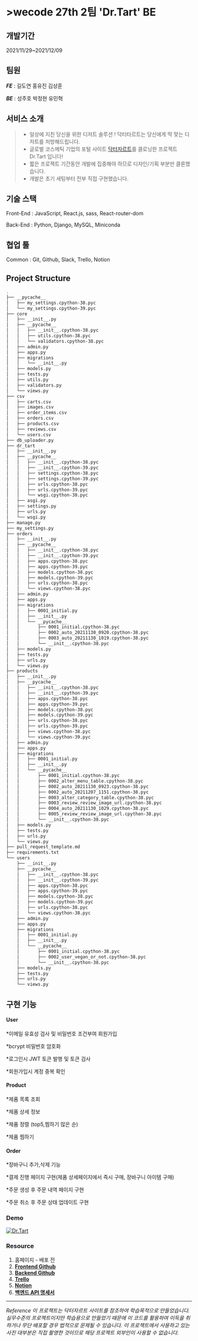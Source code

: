 # >wecode 27th 2팀 'Dr.Tart' BE
 
## 개발기간 
2021/11/29~2021/12/09


## 팀원
 
**_FE_** : 길도연 홍유진 김상훈




**_BE_** : 성주호 박정현 유민혁




 
## 서비스 소개
 
> - 일상에 지친 당신을 위한 디저트 솔루션 ! 닥터타르트는 당신에게 딱 맞는 디저트를 처방해드립니다.
> - 글로벌 코스메틱 기업의 포털 사이트 [닥터자르트](www.drjart.co.kr/)를 클로닝한 프로젝트 Dr.Tart 입니다!
> - 짧은 프로젝트 기간동안 개발에 집중해야 하므로 디자인/기획 부분만 클론했습니다.
> - 개발은 초기 세팅부터 전부 직접 구현했습니다.
 


## 기술 스택
 
Front-End : JavaScript, React.js, sass, React-router-dom 


 
Back-End : Python, Django, MySQL, Miniconda 


 
## 협업 툴
Common : Git, Github, Slack, Trello, Notion



## Project Structure
```bash
.
├── __pycache__
│   ├── my_settings.cpython-38.pyc
│   └── my_settings.cpython-39.pyc
├── core
│   ├── __init__.py
│   ├── __pycache__
│   │   ├── __init__.cpython-38.pyc
│   │   ├── utils.cpython-38.pyc
│   │   └── validators.cpython-38.pyc
│   ├── admin.py
│   ├── apps.py
│   ├── migrations
│   │   └── __init__.py
│   ├── models.py
│   ├── tests.py
│   ├── utils.py
│   ├── validators.py
│   └── views.py
├── csv
│   ├── carts.csv
│   ├── images.csv
│   ├── order_items.csv
│   ├── orders.csv
│   ├── products.csv
│   ├── reviews.csv
│   └── users.csv
├── db_uploader.py
├── dr_tart
│   ├── __init__.py
│   ├── __pycache__
│   │   ├── __init__.cpython-38.pyc
│   │   ├── __init__.cpython-39.pyc
│   │   ├── settings.cpython-38.pyc
│   │   ├── settings.cpython-39.pyc
│   │   ├── urls.cpython-38.pyc
│   │   ├── urls.cpython-39.pyc
│   │   └── wsgi.cpython-38.pyc
│   ├── asgi.py
│   ├── settings.py
│   ├── urls.py
│   └── wsgi.py
├── manage.py
├── my_settings.py
├── orders
│   ├── __init__.py
│   ├── __pycache__
│   │   ├── __init__.cpython-38.pyc
│   │   ├── __init__.cpython-39.pyc
│   │   ├── apps.cpython-38.pyc
│   │   ├── apps.cpython-39.pyc
│   │   ├── models.cpython-38.pyc
│   │   ├── models.cpython-39.pyc
│   │   ├── urls.cpython-38.pyc
│   │   └── views.cpython-38.pyc
│   ├── admin.py
│   ├── apps.py
│   ├── migrations
│   │   ├── 0001_initial.py
│   │   ├── __init__.py
│   │   └── __pycache__
│   │       ├── 0001_initial.cpython-38.pyc
│   │       ├── 0002_auto_20211130_0920.cpython-38.pyc
│   │       ├── 0003_auto_20211130_1019.cpython-38.pyc
│   │       └── __init__.cpython-38.pyc
│   ├── models.py
│   ├── tests.py
│   ├── urls.py
│   └── views.py
├── products
│   ├── __init__.py
│   ├── __pycache__
│   │   ├── __init__.cpython-38.pyc
│   │   ├── __init__.cpython-39.pyc
│   │   ├── apps.cpython-38.pyc
│   │   ├── apps.cpython-39.pyc
│   │   ├── models.cpython-38.pyc
│   │   ├── models.cpython-39.pyc
│   │   ├── urls.cpython-38.pyc
│   │   ├── urls.cpython-39.pyc
│   │   ├── views.cpython-38.pyc
│   │   └── views.cpython-39.pyc
│   ├── admin.py
│   ├── apps.py
│   ├── migrations
│   │   ├── 0001_initial.py
│   │   ├── __init__.py
│   │   └── __pycache__
│   │       ├── 0001_initial.cpython-38.pyc
│   │       ├── 0002_alter_menu_table.cpython-38.pyc
│   │       ├── 0002_auto_20211130_0923.cpython-38.pyc
│   │       ├── 0002_auto_20211207_1151.cpython-38.pyc
│   │       ├── 0003_alter_category_table.cpython-38.pyc
│   │       ├── 0003_review_review_image_url.cpython-38.pyc
│   │       ├── 0004_auto_20211130_1029.cpython-38.pyc
│   │       ├── 0005_review_review_image_url.cpython-38.pyc
│   │       └── __init__.cpython-38.pyc
│   ├── models.py
│   ├── tests.py
│   ├── urls.py
│   └── views.py
├── pull_request_template.md
├── requirements.txt
└── users
    ├── __init__.py
    ├── __pycache__
    │   ├── __init__.cpython-38.pyc
    │   ├── __init__.cpython-39.pyc
    │   ├── apps.cpython-38.pyc
    │   ├── apps.cpython-39.pyc
    │   ├── models.cpython-38.pyc
    │   ├── models.cpython-39.pyc
    │   ├── urls.cpython-38.pyc
    │   └── views.cpython-38.pyc
    ├── admin.py
    ├── apps.py
    ├── migrations
    │   ├── 0001_initial.py
    │   ├── __init__.py
    │   └── __pycache__
    │       ├── 0001_initial.cpython-38.pyc
    │       ├── 0002_user_vegan_or_not.cpython-38.pyc
    │       └── __init__.cpython-38.pyc
    ├── models.py
    ├── tests.py
    ├── urls.py
    └── views.py
```



## 구현 기능



#### User



*이메일 유효성 검사 및 비밀번호 조건부여 회원가입



*bcrypt 비밀번호 암호화



*로그인시 JWT 토큰 발행 및 토큰 검사



*회원가입시 계정 중복 확인 
 
 
 
#### Product



*제품 목록 조회



*제품 상세 정보



*제품 정렬 (top5,찜하기 많은 순)



*제품 찜하기 


 
#### Order



*장바구니 추가,삭제 기능



*결제 진행 페이지 구현(제품 상세페이지에서 즉시 구매, 장바구니 아이템 구매)



*주문 생성 후 주문 내역 페이지 구현



*주문 취소 후 주문 상태 업데이트 구현





### Demo
[![Dr.Tart](http://img.youtube.com/vi/ofcgg-3-B28/0.jpg)](https://youtu.be/ofcgg-3-B28)



### Resource


1. 홈페이지 - 배포 전
2. **[Frontend Github](https://github.com/wecode-bootcamp-korea/27-1st-DrTart-frontend)**
3. **[Backend Github](https://github.com/wecode-bootcamp-korea/27-1st-DrTart-backend)**
4. **[Trello](https://trello.com/b/dFkizfeW/%EB%8B%A5%ED%84%B0-%ED%83%80%EB%A5%B4%ED%8A%B8)**
5. **[Notion](https://flint-vulture-659.notion.site/Dr-Tart-3b4e438bb0804ee3bfba830b111c2942)**
6. **[백엔드 API 명세서](https://docs.google.com/spreadsheets/d/1n2_Wbt1LcQuaXMw_rSI5OrGETkpUJidcoyRMXQbgb3w/edit#gid=0)**


- - -






 
_Reference 이 프로젝트는 닥터자르트 사이트를 참조하여 학습목적으로 만들었습니다. 
실무수준의 프로젝트이지만 학습용으로 만들었기 때문에 이 코드를 활용하여 이득을 취하거나 무단 배포할 경우 법적으로 문제될 수 있습니다. 
이 프로젝트에서 사용하고 있는 사진 대부분은 직접 촬영한 것이므로 해당 프로젝트 외부인이 사용할 수 없습니다._




